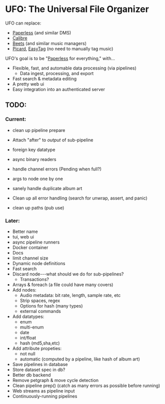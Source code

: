 # UFO: The Universal File Organizer


UFO can replace:
- [Paperless] (and similar DMS)
- [Calibre]
- [Beets] (and similar music managers)
- [Picard], [EasyTag] (no need to manually tag music)


UFO's goal is to be "[Paperless] for everything," with...
- Flexible, fast, and automable data processing (via pipelines)
  - Data ingest, processing, and export
- Fast search & metadata editing
- A pretty web ui
- Easy integration into an authenticated server


[Paperless]: https://docs.paperless-ngx.com
[Calibre]: https://calibre-ebook.com
[Beets]: https://beets.io
[Picard]: https://picard.musicbrainz.org/
[EasyTag]: https://wiki.gnome.org/Apps/EasyTAG



## TODO:

### Current:
- clean up pipeline prepare
- Attach "after" to *output* of sub-pipeline

- foreign key datatype
- async binary readers
- handle channel errors (Pending when full?)
- args to node one by one
- sanely handle duplicate album art
- Clean up all error handling (search for unwrap, assert, and panic)
- clean up paths (pub use)

### Later:
- Better name
- tui, web ui
- async pipeline runners
- Docker container
- Docs
- limit channel size
- Dynamic node definitions
- Fast search
- Discard node---what should we do for sub-pipelines?
  - Transactions?
- Arrays & foreach (a file could have many covers)
- Add nodes:
  - Audio metadata: bit rate, length, sample rate, etc
  - Strip spaces, regex
  - Options for hash (many types)
  - external commands
- Add datatypes:
  - enum
  - multi-enum
  - date
  - int/float
  - hash (md5,sha,etc)
- Add attribute propeties:
  - not null
  - automatic (computed by a pipeline, like hash of album art)
- Save pipelines in database
- Store dataset spec in db?
- Better db backend
- Remove petgraph & move cycle detection
- Clean pipeline prep() (catch as many errors as possible before running)
- Web streams as pipeline input
- Continuously-running pipelines
